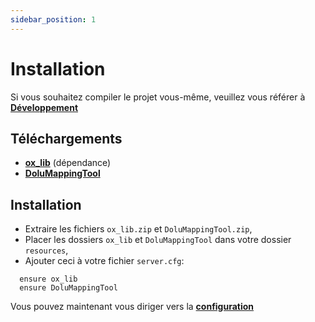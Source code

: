 ```yaml
---
sidebar_position: 1
---
```


# Installation

Si vous souhaitez compiler le projet vous-même, veuillez vous référer à **[Développement](http://localhost:3000/docs/DoluMappingTool/development)**

## Téléchargements

- **[ox_lib](https://github.com/overextended/ox_lib/releases/latest)** (dépendance)
- **[DoluMappingTool](https://github.com/dolutattoo/DoluMappingTool/releases/latest)**

## Installation

- Extraire les fichiers `ox_lib.zip` et `DoluMappingTool.zip`,
- Placer les dossiers `ox_lib` et `DoluMappingTool` dans votre dossier `resources`,
- Ajouter ceci à votre fichier `server.cfg`:
```
  ensure ox_lib
  ensure DoluMappingTool
```

Vous pouvez maintenant vous diriger vers la **[configuration](https://dolutattoo.github.io/fr/docs/DoluMappingTool/configuration)**
